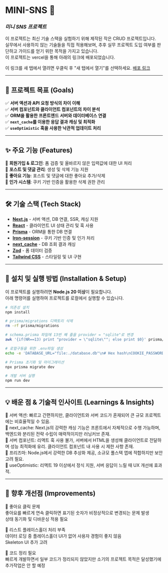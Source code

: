 # MINI-SNS 📝  
### _미니 SNS 프로젝트_

이 프로젝트는 최신 기술 스택을 실험하기 위해 제작된 작은 CRUD 프로젝트입니다.  
실무에서 사용하지 않는 기술들을 직접 적용해보며, 추후 실무 프로젝트 도입 여부를 판단하고 가이드를 얻기 위한 목적을 가지고 있습니다.  
이 프로젝트는 vercel을 통해 아래의 링크에 배포되었습니다.  

이 링크를 새 탭에서 열려면 우클릭 후 "새 탭에서 열기"를 선택하세요.
<a href="https://login-beta-roan.vercel.app/" target="_blank">배포 링크</a>

---

## 🎯 **프로젝트 목표 (Goals)**  

✅ **서버 액션과 API 요청 방식의 차이 이해**  
✅ **서버 컴포넌트와 클라이언트 컴포넌트의 차이 분석**  
✅ **ORM을 활용한 프론트엔드 서버와 데이터베이스 연결**  
✅ **`next_cache`를 이용한 응답 결과 캐싱 및 최적화**  
✅ **`useOptimistic` 훅을 사용한 낙관적 업데이트 처리**  

---

## ✨ **주요 기능 (Features)**  

🔹 **회원가입 & 로그인**: 폼 검증 및 올바르지 않은 입력값에 대한 UI 처리  
🔹 **포스트 및 댓글 관리**: 생성 및 삭제 기능 지원  
🔹 **좋아요 기능**: 포스트 및 댓글에 대한 좋아요 추가/삭제  
🔹 **인가 시스템**: 쿠키 기반 인증을 활용한 삭제 권한 관리  

---

## 🛠 **기술 스택 (Tech Stack)**  

- **[Next.js](https://nextjs.org/)** - 서버 액션, DB 연결, SSR, 캐싱 지원  
- **[React](https://react.dev/)** - 클라이언트 UI 상태 관리 및 훅 사용  
- **[Prisma](https://www.prisma.io/)** - ORM을 통한 DB 연결  
- **[Iron-session](https://github.com/vvo/iron-session)** - 쿠키 기반 인증 및 인가 처리  
- **[next_cache](https://nextjs.org/docs/app/api-reference/functions/cache)** - DB 조회 결과 캐싱  
- **[Zod](https://zod.dev/)** - 폼 데이터 검증  
- **[Tailwind CSS](https://tailwindcss.com/)** - 스타일링 및 UI 구현  

---

## 🚀 **설치 및 실행 방법 (Installation & Setup)**  

이 프로젝트를 실행하려면 **Node.js 20 이상**이 필요합니다.  
아래 명령어를 실행하여 프로젝트를 로컬에서 실행할 수 있습니다.  

```sh
# 의존성 설치
npm install

# prisma/migrations 디렉토리 삭제
rm -rf prisma/migrations

# schema.prisma 파일에 13번 째 줄을 provider = "sqlite"로 변경
awk '{if(NR==13) print "provider = \"sqlite\""; else print $0}' prisma/schema.prisma > temp && mv temp prisma/schema.prisma

# 로컬구동을 위한 .env파일 생성
echo -e 'DATABASE_URL="file:./database.db"\n# Hex hash\nCOOKIE_PASSWORD="57EDF4A22BE3C955AC49DA2E2107B67A"' > .env

# Prisma 초기화 및 마이그레이션
npx prisma migrate dev

# 개발 서버 실행
npm run dev
```

---

## 💡 배운 점 & 기술적 인사이트 (Learnings & Insights)

🔹 서버 액션: 빠르고 간편하지만, 클라이언트와 서버 코드가 혼재되어 큰 규모 프로젝트에는 비효율적일 수 있음.  
🔹 next_cache: Next.js의 강력한 캐싱 기능은 프론트에서 자체적으로 수행 가능하며, 백엔드와 분리된 전략 수립이 매력적이지만 러닝커브 존재.  
🔹 서버 컴포넌트: 리액트 훅 사용 불가, 서버에서 HTML을 생성해 클라이언트로 전달하며 성능 최적화에 유리. 클라이언트 컴포넌트 내 사용 시 제한 사항 존재.  
🔹 프리즈마: Node.js에서 강력한 DB 추상화 제공, 소규모 풀스택 앱에 적합하지만 보안 고려 필요.  
🔹 useOptimistic: 리액트 19 이상에서 정식 지원, 서버 응답이 느릴 때 UX 개선에 효과적.  

---

## 🔧 향후 개선점 (Improvements)

🚧 좋아요 클릭 문제  
좋아요를 빠르게 연속 클릭하면 표기된 숫자가 비정상적으로 변경되는 문제 발생  
상태 동기화 및 디바운싱 적용 필요  

🚧 리스트 플레이스홀더 처리 부족  
데이터 로딩 중 플레이스홀더 UI가 없어 사용자 경험이 좋지 않음  
Skeleton UI 추가 고려  

🚧 코드 정리 필요  
빠르게 개발하면서 일부 코드가 정리되지 않았지만 소기의 프로젝트 목적은 달성했기에 추가작업은 안 할 예정  